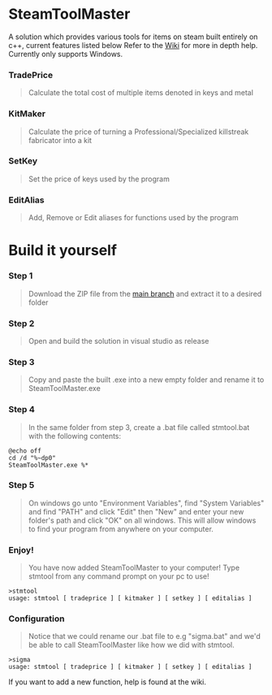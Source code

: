 # SteamToolMaster
A solution which provides various tools for items on steam built entirely on c++, current features listed below
Refer to the [Wiki](https://github.com/MasterVint/SteamToolMaster/wiki) for more in depth help. Currently only supports Windows.
### TradePrice
> Calculate the total cost of multiple items denoted in keys and metal
### KitMaker
> Calculate the price of turning a Professional/Specialized killstreak fabricator into a kit
### SetKey
> Set the price of keys used by the program
### EditAlias
> Add, Remove or Edit aliases for functions used by the program

# Build it yourself
### Step 1
> Download the ZIP file from the [main branch](https://github.com/MasterVint/SteamToolMaster) and extract it to a desired folder
### Step 2
> Open and build the solution in visual studio as release
### Step 3
> Copy and paste the built .exe into a new empty folder and rename it to SteamToolMaster.exe
### Step 4
> In the same folder from step 3, create a .bat file called stmtool.bat with the following contents:
```
@echo off
cd /d "%~dp0"
SteamToolMaster.exe %*
```
### Step 5
> On windows go unto "Environment Variables", find "System Variables" and find "PATH" and click "Edit" then "New" and enter your new folder's path and click "OK" on all windows. This will allow windows to find your program from anywhere on your computer.
### Enjoy!
> You have now added SteamToolMaster to your computer! Type stmtool from any command prompt on your pc to use!
```
>stmtool
usage: stmtool [ tradeprice ] [ kitmaker ] [ setkey ] [ editalias ]
```
### Configuration
> Notice that we could rename our .bat file to e.g "sigma.bat" and we'd be able to call SteamToolMaster like how we did with stmtool.
```
>sigma
usage: stmtool [ tradeprice ] [ kitmaker ] [ setkey ] [ editalias ]
```
If you want to add a new function, help is found at the wiki.
